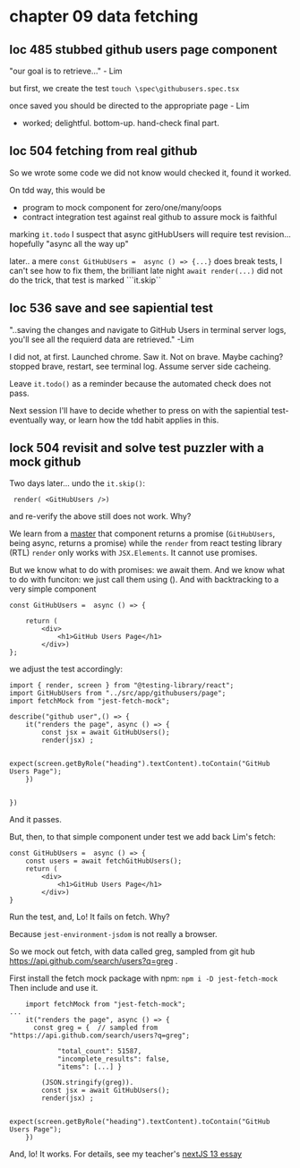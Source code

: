 

# chapter 09 data fetching

## loc 485 stubbed github users page component

"our goal is to retrieve..." - Lim


but first, we create the test ```touch \spec\githubusers.spec.tsx```


once saved you should be directed to the appropriate page - Lim
 - worked; delightful. bottom-up. hand-check final part.

## loc 504 fetching from real github

So we wrote some code we did not know would checked it, found it worked.

On tdd way, this would be
- program to mock component for zero/one/many/oops
- contract integration test against real github to assure mock is faithful

marking ```it.todo```
I suspect that async gitHubUsers will require test revision... hopefully "async all the way up"

later.. a mere ```const GitHubUsers =  async () => {...}``` does break tests, I can't see how to fix them, the brilliant late night ```await render(...)``` did not do the trick, that test is marked ```it.skip``

## loc 536 save and see sapiential test
"..saving the changes and navigate to GitHub Users in terminal server logs, you'll see all the requierd data are retrieved." -Lim

I did not, at first. Launched chrome. Saw it. Not on brave. Maybe caching? stopped brave, restart, see terminal log. Assume server side cacheing.

Leave ```it.todo()``` as a reminder because the automated check does not pass.

Next session I'll have to decide whether to press on with the sapiential test-eventually way, or learn how the tdd habit applies in this.

## lock 504 revisit and solve test puzzler with a mock github

Two days later... undo the ```it.skip()```:

```
 render( <GitHubUsers />)
```
and re-verify the above still does not work. Why? 

We learn from a [master](https://www.marcusoft.net/2022/11/nextjs-testing-async-react-components.html)
that component returns a promise (```GitHubUsers```, being async, returns a promise) while the ```render``` from react testing library (RTL) ```render``` only works with ```JSX.Elements```. It cannot use promises. 

But we know what to do with promises: we await them. And we know what to do with funciton: we just call them using (). And with backtracking to a very simple component
```
const GitHubUsers =  async () => {

    return (
        <div>
            <h1>GitHub Users Page</h1>
        </div>)
};
```
we adjust the test accordingly:

    import { render, screen } from "@testing-library/react";
    import GitHubUsers from "../src/app/githubusers/page";
    import fetchMock from "jest-fetch-mock";

    describe("github user",() => {
        it("renders the page", async () => {
            const jsx = await GitHubUsers();
            render(jsx) ;
        
            expect(screen.getByRole("heading").textContent).toContain("GitHub Users Page");
        })

        
    })
And it passes.

But, then, to that simple component under test we add back Lim's fetch:
````
const GitHubUsers =  async () => {
    const users = await fetchGitHubUsers();
    return (
        <div>
            <h1>GitHub Users Page</h1>
        </div>)
}
````

Run the test, and, Lo! It fails on fetch. Why? 

Because ```jest-environment-jsdom``` is not really a browser. 

So we mock out fetch, with data called greg, sampled from git hub https://api.github.com/search/users?q=greg . 

First install the fetch mock package with npm:
```npm i -D jest-fetch-mock```
Then include and use it.
```
    import fetchMock from "jest-fetch-mock";
...
    it("renders the page", async () => {
      const greg = {  // sampled from "https://api.github.com/search/users?q=greg";
    
            "total_count": 51587,
            "incomplete_results": false,
            "items": [...] } 

        (JSON.stringify(greg)).
        const jsx = await GitHubUsers();
        render(jsx) ;
     
        expect(screen.getByRole("heading").textContent).toContain("GitHub Users Page");
    })
```
And, lo! It works. For details, see my teacher's [nextJS 13 essay](https://www.marcusoft.net/2022/11/nextjs-testing-async-react-components.html)


